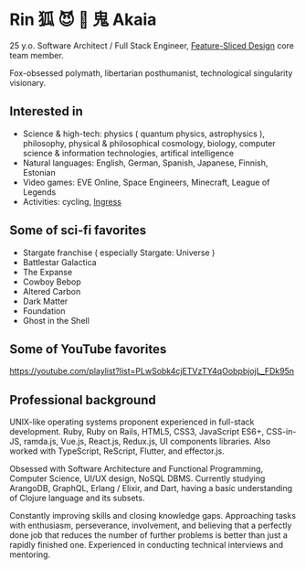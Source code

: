 # Rin 狐 😈 🦊 鬼 Akaia

25 y.o. Software Architect / Full Stack Engineer, [Feature-Sliced Design](https://Feature-Sliced.Design) core team member.

Fox-obsessed polymath, libertarian posthumanist, technological singularity visionary.

## Interested in

- Science & high-tech: physics ( quantum physics, astrophysics ), philosophy, physical & philosophical cosmology, biology, computer science & information technologies, artifical intelligence
- Natural languages: English, German, Spanish, Japanese, Finnish, Estonian
- Video games: EVE Online, Space Engineers, Minecraft, League of Legends
- Activities: cycling, [Ingress](https://ingress.com)

## Some of sci-fi favorites

- Stargate franchise ( especially Stargate: Universe )
- Battlestar Galactica
- The Expanse
- Cowboy Bebop
- Altered Carbon
- Dark Matter
- Foundation
- Ghost in the Shell

## Some of YouTube favorites

https://youtube.com/playlist?list=PLwSobk4cjETVzTY4qOobpbjojL_FDk95n

## Professional background

UNIX-like operating systems proponent experienced in full-stack development. Ruby, Ruby on Rails, HTML5, CSS3, JavaScript ES6+, CSS-in-JS, ramda.js, Vue.js, React.js, Redux.js, UI components libraries. Also worked with TypeScript, ReScript, Flutter, and effector.js.

Obsessed with Software Architecture and Functional Programming, Computer Science, UI/UX design, NoSQL DBMS. Currently studying ArangoDB, GraphQL, Erlang / Elixir, and Dart, having a basic understanding of Clojure language and its subsets.

Constantly improving skills and closing knowledge gaps. Approaching tasks with enthusiasm, perseverance, involvement, and believing that a perfectly done job that reduces the number of further problems is better than just a rapidly finished one. Experienced in conducting technical interviews and mentoring.
